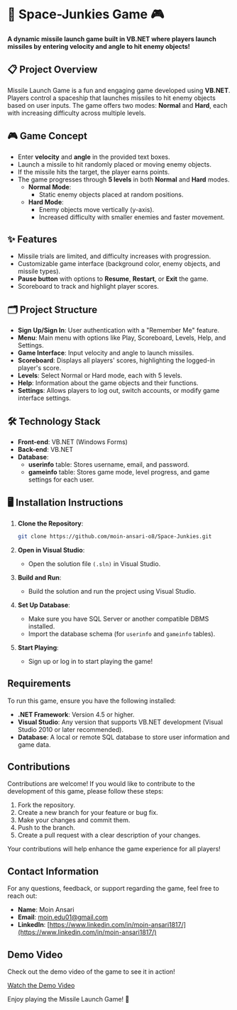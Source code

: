 # 🚀 Space-Junkies Game 🎮

**A dynamic missile launch game built in VB.NET where players launch missiles by entering velocity and angle to hit enemy objects!**

## 📋 Project Overview

Missile Launch Game is a fun and engaging game developed using **VB.NET**. Players control a spaceship that launches missiles to hit enemy objects based on user inputs. The game offers two modes: **Normal** and **Hard**, each with increasing difficulty across multiple levels.

## 🎮 Game Concept

- Enter **velocity** and **angle** in the provided text boxes.
- Launch a missile to hit randomly placed or moving enemy objects.
- If the missile hits the target, the player earns points.
- The game progresses through **5 levels** in both **Normal** and **Hard** modes.
  - **Normal Mode**:
    - Static enemy objects placed at random positions.
  - **Hard Mode**:
    - Enemy objects move vertically (y-axis).
    - Increased difficulty with smaller enemies and faster movement.

## ✨ Features

- Missile trials are limited, and difficulty increases with progression.
- Customizable game interface (background color, enemy objects, and missile types).
- **Pause button** with options to **Resume**, **Restart**, or **Exit** the game.
- Scoreboard to track and highlight player scores.

## 🗂️ Project Structure

- **Sign Up/Sign In**: User authentication with a "Remember Me" feature.
- **Menu**: Main menu with options like Play, Scoreboard, Levels, Help, and Settings.
- **Game Interface**: Input velocity and angle to launch missiles.
- **Scoreboard**: Displays all players' scores, highlighting the logged-in player's score.
- **Levels**: Select Normal or Hard mode, each with 5 levels.
- **Help**: Information about the game objects and their functions.
- **Settings**: Allows players to log out, switch accounts, or modify game interface settings.

## 🛠️ Technology Stack

- **Front-end**: VB.NET (Windows Forms)
- **Back-end**: VB.NET
- **Database**:
  - **userinfo** table: Stores username, email, and password.
  - **gameinfo** table: Stores game mode, level progress, and game settings for each user.

## 🖥️ Installation Instructions

1. **Clone the Repository**:

   ```bash
   git clone https://github.com/moin-ansari-o8/Space-Junkies.git
   ```

2. **Open in Visual Studio**:

   - Open the solution file `(.sln)` in Visual Studio.

3. **Build and Run**:

   - Build the solution and run the project using Visual Studio.

4. **Set Up Database**:

   - Make sure you have SQL Server or another compatible DBMS installed.
   - Import the database schema (for `userinfo` and `gameinfo` tables).

5. **Start Playing**:
   - Sign up or log in to start playing the game!

## Requirements

To run this game, ensure you have the following installed:

- **.NET Framework**: Version 4.5 or higher.
- **Visual Studio**: Any version that supports VB.NET development (Visual Studio 2010 or later recommended).
- **Database**: A local or remote SQL database to store user information and game data.

## Contributions

Contributions are welcome! If you would like to contribute to the development of this game, please follow these steps:

1. Fork the repository.
2. Create a new branch for your feature or bug fix.
3. Make your changes and commit them.
4. Push to the branch.
5. Create a pull request with a clear description of your changes.

Your contributions will help enhance the game experience for all players!

## Contact Information

For any questions, feedback, or support regarding the game, feel free to reach out:

- **Name**: Moin Ansari
- **Email**: [moin.edu01@gmail.com](mailto:moin.edu01@gmail.com)
- **LinkedIn**: [https://www.linkedin.com/in/moin-ansari1817/](https://www.linkedin.com/in/moin-ansari1817/)

## Demo Video

Check out the demo video of the game to see it in action!

[Watch the Demo Video](YOUR_VIDEO_LINK_HERE)

Enjoy playing the Missile Launch Game! 🚀
